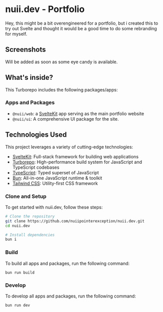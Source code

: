 # nuii.dev - Portfolio

Hey, this might be a bit overengineered for a portfolio, but i created this to try out Svelte and thought it would be a good time to do some rebranding for myself.

## Screenshots

Will be added as soon as some eye candy is available.

## What's inside?

This Turborepo includes the following packages/apps:

### Apps and Packages

- `@nuii/web`: a [SvelteKit](https://kit.svelte.dev/) app serving as the main portfolio website
- `@nuii/ui`: A comprehensive UI package for the site.

## Technologies Used

This project leverages a variety of cutting-edge technologies:

- [SvelteKit](https://kit.svelte.dev/): Full-stack framework for building web applications
- [Turborepo](https://turbo.build/repo): High-performance build system for JavaScript and TypeScript codebases
- [TypeScript](https://www.typescriptlang.org/): Typed superset of JavaScript
- [Bun](https://bun.sh/): All-in-one JavaScript runtime & toolkit
- [Tailwind CSS](https://tailwindcss.com/): Utility-first CSS framework

### Clone and Setup

To get started with nuii.dev, follow these steps:

```bash
# Clone the repository
git clone https://github.com/nuiipointerexception/nuii.dev.git
cd nuii.dev

# Install dependencies
bun i
```

### Build

To build all apps and packages, run the following command:

```
bun run build
```

### Develop

To develop all apps and packages, run the following command:

```
bun run dev
